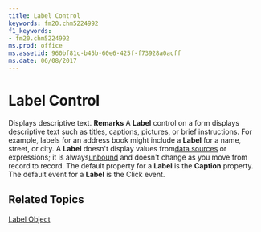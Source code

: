 ```yaml
---
title: Label Control
keywords: fm20.chm5224992
f1_keywords:
- fm20.chm5224992
ms.prod: office
ms.assetid: 960bf81c-b45b-60e6-425f-f73928a0acff
ms.date: 06/08/2017
---
```



# Label Control



Displays descriptive text.
 **Remarks**
A  **Label** control on a form displays descriptive text such as titles, captions, pictures, or brief instructions. For example, labels for an address book might include a **Label** for a name, street, or city. A **Label** doesn't display values from[data sources](../../../language/Glossary/glossary-vba.md) or expressions; it is always[unbound](../../../language/Glossary/glossary-vba.md) and doesn't change as you move from record to record.
The default property for a  **Label** is the **Caption** property.
The default event for a  **Label** is the Click event.

## Related Topics

[Label Object](../../../api/Outlook.label.object.md)


